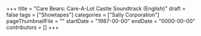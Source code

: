 +++
title = "Care Bears: Care-A-Lot Castle Soundtrack (English)"
draft = false
tags = ["Showtapes"]
categories = ["Sally Corporation"]
pageThumbnailFile = ""
startDate = "1987-00-00"
endDate = "0000-00-00"
contributors = []
+++
